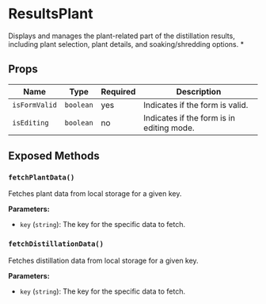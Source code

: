 # ResultsPlant

Displays and manages the plant-related part of the distillation results, including plant selection, plant details, and soaking/shredding options.
 *

## Props

| Name | Type | Required | Description |
|------|------|----------|-------------|
| `isFormValid` | `boolean` | yes | Indicates if the form is valid. |
| `isEditing` | `boolean` | no | Indicates if the form is in editing mode. |

## Exposed Methods

### `fetchPlantData()`
Fetches plant data from local storage for a given key.

**Parameters:**
- `key` (`string`): The key for the specific data to fetch.

### `fetchDistillationData()`
Fetches distillation data from local storage for a given key.

**Parameters:**
- `key` (`string`): The key for the specific data to fetch.
